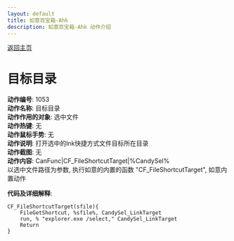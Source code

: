 ```yaml
---
layout: default
title: 如意百宝箱-Ahk
description: 如意百宝箱-Ahk 动作介绍
---
```

<link rel="stylesheet" href="../Actions/css/atom-one-light.min.css">
<script src="../Actions/js/highlight.min.js"></script>
<script>hljs.highlightAll();</script>

[返回主页](../index.md)

# [](#header-2) 目标目录

**动作编号**: 1053  
**动作名称**: 目标目录  
**动作作用的对象**: 选中文件  
**动作热键**: 无  
**动作鼠标手势**: 无  
**动作说明**: 打开选中的lnk快捷方式文件目标所在目录  
**动作截图**: 无  
**动作内容**: CanFunc|CF_FileShortcutTarget|%CandySel%  
以选中文件路径为参数, 执行如意的内置的函数 "CF_FileShortcutTarget", 如意内置动作  

**代码及详细解释**:  
```Autohotkey
CF_FileShortcutTarget(sfile){
	FileGetShortcut, %sfile%, CandySel_LinkTarget
	run, % "explorer.exe /select," CandySel_LinkTarget
	Return
}
```